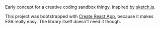 Early concept for a creative coding sandbox thingy, inspired by [sketch.js](https://github.com/soulwire/sketch.js).

This project was bootstrapped with [Create React App](https://github.com/facebookincubator/create-react-app), because it makes ES6 really easy. The library itself doesn't need it though.
